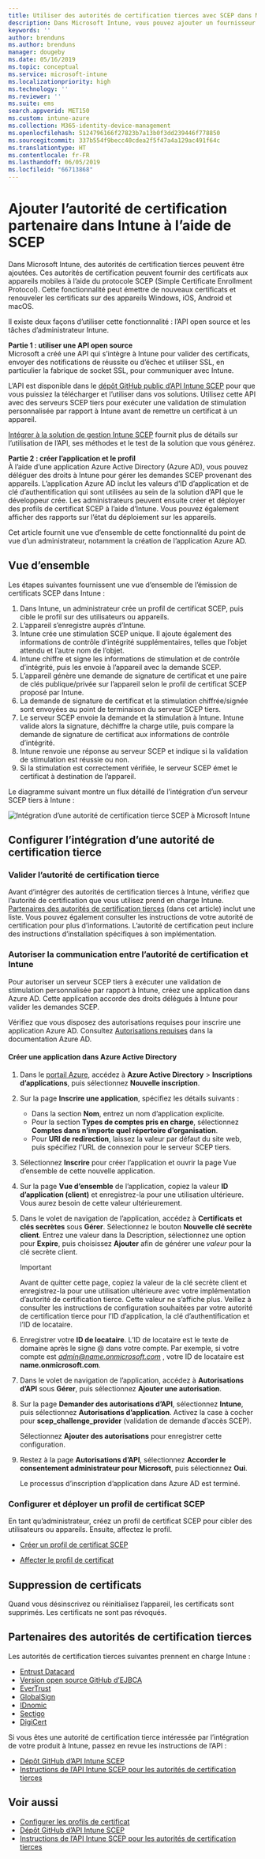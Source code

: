 ```yaml
---
title: Utiliser des autorités de certification tierces avec SCEP dans Microsoft Intune – Azure | Microsoft Docs
description: Dans Microsoft Intune, vous pouvez ajouter un fournisseur ou une autorité de certification tierce pour émettre des certificats à destination d’appareils mobiles à l’aide du protocole SCEP. Dans cette vue d’ensemble, une application Azure Active Directory (Azure AD) accorde à Microsoft Intune les autorisations de valider des certificats. Utilisez ensuite l’ID d’application, la clé d’authentification et l’ID de locataire de l’application AAD dans le programme d’installation de votre serveur SCEP pour émettre des certificats.
keywords: ''
author: brenduns
ms.author: brenduns
manager: dougeby
ms.date: 05/16/2019
ms.topic: conceptual
ms.service: microsoft-intune
ms.localizationpriority: high
ms.technology: ''
ms.reviewer: ''
ms.suite: ems
search.appverid: MET150
ms.custom: intune-azure
ms.collection: M365-identity-device-management
ms.openlocfilehash: 5124796166f27823b7a13b0f3dd239446f778850
ms.sourcegitcommit: 337b554f9becc40cdea2f5f47a4a129ac491f64c
ms.translationtype: HT
ms.contentlocale: fr-FR
ms.lasthandoff: 06/05/2019
ms.locfileid: "66713868"
---
```

# <a name="add-partner-certification-authority-in-intune-using-scep"></a>Ajouter l’autorité de certification partenaire dans Intune à l’aide de SCEP

Dans Microsoft Intune, des autorités de certification tierces peuvent être ajoutées. Ces autorités de certification peuvent fournir des certificats aux appareils mobiles à l’aide du protocole SCEP (Simple Certificate Enrollment Protocol). Cette fonctionnalité peut émettre de nouveaux certificats et renouveler les certificats sur des appareils Windows, iOS, Android et macOS.

Il existe deux façons d’utiliser cette fonctionnalité : l’API open source et les tâches d’administrateur Intune.

**Partie 1 : utiliser une API open source**  
Microsoft a créé une API qui s’intègre à Intune pour valider des certificats, envoyer des notifications de réussite ou d’échec et utiliser SSL, en particulier la fabrique de socket SSL, pour communiquer avec Intune.

L’API est disponible dans le [dépôt GitHub public d’API Intune SCEP](http://github.com/Microsoft/Intune-Resource-Access/tree/develop/src/CsrValidation) pour que vous puissiez la télécharger et l’utiliser dans vos solutions. Utilisez cette API avec des serveurs SCEP tiers pour exécuter une validation de stimulation personnalisée par rapport à Intune avant de remettre un certificat à un appareil.

[Intégrer à la solution de gestion Intune SCEP](scep-libraries-apis.md) fournit plus de détails sur l’utilisation de l’API, ses méthodes et le test de la solution que vous générez.

**Partie 2 : créer l’application et le profil**  
À l’aide d’une application Azure Active Directory (Azure AD), vous pouvez déléguer des droits à Intune pour gérer les demandes SCEP provenant des appareils. L’application Azure AD inclut les valeurs d’ID d’application et de clé d’authentification qui sont utilisées au sein de la solution d’API que le développeur crée. Les administrateurs peuvent ensuite créer et déployer des profils de certificat SCEP à l’aide d’Intune. Vous pouvez également afficher des rapports sur l’état du déploiement sur les appareils.

Cet article fournit une vue d’ensemble de cette fonctionnalité du point de vue d’un administrateur, notamment la création de l’application Azure AD.

## <a name="overview"></a>Vue d’ensemble

Les étapes suivantes fournissent une vue d’ensemble de l’émission de certificats SCEP dans Intune :

1. Dans Intune, un administrateur crée un profil de certificat SCEP, puis cible le profil sur des utilisateurs ou appareils.
2. L’appareil s’enregistre auprès d’Intune.
3. Intune crée une stimulation SCEP unique. Il ajoute également des informations de contrôle d’intégrité supplémentaires, telles que l’objet attendu et l’autre nom de l’objet.
4. Intune chiffre et signe les informations de stimulation et de contrôle d’intégrité, puis les envoie à l’appareil avec la demande SCEP.
5. L’appareil génère une demande de signature de certificat et une paire de clés publique/privée sur l’appareil selon le profil de certificat SCEP proposé par Intune.
6. La demande de signature de certificat et la stimulation chiffrée/signée sont envoyées au point de terminaison du serveur SCEP tiers.
7. Le serveur SCEP envoie la demande et la stimulation à Intune. Intune valide alors la signature, déchiffre la charge utile, puis compare la demande de signature de certificat aux informations de contrôle d’intégrité.
8. Intune renvoie une réponse au serveur SCEP et indique si la validation de stimulation est réussie ou non.  
9. Si la stimulation est correctement vérifiée, le serveur SCEP émet le certificat à destination de l’appareil.

Le diagramme suivant montre un flux détaillé de l’intégration d’un serveur SCEP tiers à Intune :

![Intégration d’une autorité de certification tierce SCEP à Microsoft Intune](./media/scep-certificate-vendor-integration.png)

## <a name="set-up-third-party-ca-integration"></a>Configurer l’intégration d’une autorité de certification tierce

### <a name="validate-third-party-certification-authority"></a>Valider l’autorité de certification tierce

Avant d’intégrer des autorités de certification tierces à Intune, vérifiez que l’autorité de certification que vous utilisez prend en charge Intune. [Partenaires des autorités de certification tierces](#third-party-certification-authority-partners) (dans cet article) inclut une liste. Vous pouvez également consulter les instructions de votre autorité de certification pour plus d’informations. L’autorité de certification peut inclure des instructions d’installation spécifiques à son implémentation.

### <a name="authorize-communication-between-ca-and-intune"></a>Autoriser la communication entre l’autorité de certification et Intune

Pour autoriser un serveur SCEP tiers à exécuter une validation de stimulation personnalisée par rapport à Intune, créez une application dans Azure AD. Cette application accorde des droits délégués à Intune pour valider les demandes SCEP.

Vérifiez que vous disposez des autorisations requises pour inscrire une application Azure AD. Consultez [Autorisations requises](https://docs.microsoft.com/azure/azure-resource-manager/resource-group-create-service-principal-portal#required-permissions) dans la documentation Azure AD.

#### <a name="create-an-application-in-azure-active-directory"></a>Créer une application dans Azure Active Directory  

1. Dans le [portail Azure](https://portal.azure.com), accédez à **Azure Active Directory** > **Inscriptions d’applications**, puis sélectionnez **Nouvelle inscription**.  

2. Sur la page **Inscrire une application**, spécifiez les détails suivants :  
   - Dans la section **Nom**, entrez un nom d’application explicite.  
   - Pour la section **Types de comptes pris en charge**, sélectionnez **Comptes dans n’importe quel répertoire d’organisation**.  
   - Pour **URI de redirection**, laissez la valeur par défaut du site web, puis spécifiez l’URL de connexion pour le serveur SCEP tiers.  

3. Sélectionnez **Inscrire** pour créer l’application et ouvrir la page Vue d’ensemble de cette nouvelle application.  

4. Sur la page **Vue d’ensemble** de l’application, copiez la valeur **ID d’application (client)** et enregistrez-la pour une utilisation ultérieure. Vous aurez besoin de cette valeur ultérieurement.  

5. Dans le volet de navigation de l’application, accédez à **Certificats et clés secrètes** sous **Gérer**. Sélectionnez le bouton **Nouvelle clé secrète client**. Entrez une valeur dans la Description, sélectionnez une option pour **Expire**, puis choisissez **Ajouter** afin de générer une *valeur* pour la clé secrète client. 
   > [!IMPORTANT]  
   > Avant de quitter cette page, copiez la valeur de la clé secrète client et enregistrez-la pour une utilisation ultérieure avec votre implémentation d’autorité de certification tierce. Cette valeur ne s’affiche plus. Veillez à consulter les instructions de configuration souhaitées par votre autorité de certification tierce pour l’ID d’application, la clé d’authentification et l’ID de locataire.  

6. Enregistrer votre **ID de locataire**. L’ID de locataire est le texte de domaine après le signe @ dans votre compte. Par exemple, si votre compte est *admin@name.onmicrosoft.com* , votre ID de locataire est **name.onmicrosoft.com**.  

7. Dans le volet de navigation de l’application, accédez à **Autorisations d’API** sous **Gérer**, puis sélectionnez **Ajouter une autorisation**.  

8. Sur la page **Demander des autorisations d’API**, sélectionnez **Intune**, puis sélectionnez **Autorisations d’application**. Activez la case à cocher pour **scep_challenge_provider** (validation de demande d’accès SCEP).  

   Sélectionnez **Ajouter des autorisations** pour enregistrer cette configuration.  

9. Restez à la page **Autorisations d’API**, sélectionnez **Accorder le consentement administrateur pour Microsoft**, puis sélectionnez **Oui**.  
   
   Le processus d’inscription d’application dans Azure AD est terminé.





### <a name="configure-and-deploy-a-scep-certificate-profile"></a>Configurer et déployer un profil de certificat SCEP
En tant qu’administrateur, créez un profil de certificat SCEP pour cibler des utilisateurs ou appareils. Ensuite, affectez le profil.

- [Créer un profil de certificat SCEP](certificates-scep-configure.md#create-a-scep-certificate-profile)

- [Affecter le profil de certificat](certificates-scep-configure.md#assign-the-certificate-profile)

## <a name="removing-certificates"></a>Suppression de certificats

Quand vous désinscrivez ou réinitialisez l’appareil, les certificats sont supprimés. Les certificats ne sont pas révoqués.

## <a name="third-party-certification-authority-partners"></a>Partenaires des autorités de certification tierces
Les autorités de certification tierces suivantes prennent en charge Intune :

- [Entrust Datacard](http://www.entrustdatacard.com/resource-center/documents/documentation)
- [Version open source GitHub d’EJBCA](https://github.com/agerbergt/intune-ejbca-connector)
- [EverTrust](https://evertrust.fr/en/products/)
- [GlobalSign](https://downloads.globalsign.com/acton/attachment/2674/f-6903f60b-9111-432d-b283-77823cc65500/1/-/-/-/-/globalsign-aeg-microsoft-intune-integration-guide.pdf)
- [IDnomic](https://www.idnomic.com/)
- [Sectigo](https://sectigo.com/products)
- [DigiCert](https://knowledge.digicert.com/tutorials/microsoft-intune.html)

Si vous êtes une autorité de certification tierce intéressée par l’intégration de votre produit à Intune, passez en revue les instructions de l’API :

- [Dépôt GitHub d’API Intune SCEP](http://github.com/Microsoft/Intune-Resource-Access/tree/develop/src/CsrValidation)
- [Instructions de l’API Intune SCEP pour les autorités de certification tierces](scep-libraries-apis.md)

## <a name="see-also"></a>Voir aussi

- [Configurer les profils de certificat](certificates-scep-configure.md)
- [Dépôt GitHub d’API Intune SCEP](http://github.com/Microsoft/Intune-Resource-Access/tree/develop/src/CsrValidation)
- [Instructions de l’API Intune SCEP pour les autorités de certification tierces](scep-libraries-apis.md)
